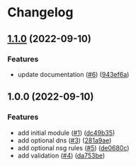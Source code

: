# Changelog

## [1.1.0](https://github.com/dkooll/terraform-azurerm-vnet/compare/v1.0.0...v1.1.0) (2022-09-10)


### Features

* update documentation ([#6](https://github.com/dkooll/terraform-azurerm-vnet/issues/6)) ([943ef6a](https://github.com/dkooll/terraform-azurerm-vnet/commit/943ef6abf194659b756f47944fcdc9e5278d399b))

## 1.0.0 (2022-09-10)


### Features

* add initial module ([#1](https://github.com/dkooll/terraform-azurerm-vnet/issues/1)) ([dc49b35](https://github.com/dkooll/terraform-azurerm-vnet/commit/dc49b35d1189df4b9d05cf4e98f34da24743737e))
* add optional dns ([#3](https://github.com/dkooll/terraform-azurerm-vnet/issues/3)) ([281a9ae](https://github.com/dkooll/terraform-azurerm-vnet/commit/281a9aea7dc68a6e0c15d14c79d89872d78dc081))
* add optional nsg rules ([#5](https://github.com/dkooll/terraform-azurerm-vnet/issues/5)) ([de0680c](https://github.com/dkooll/terraform-azurerm-vnet/commit/de0680c74ea3e57bc1636d64e4309f6d390ec5f1))
* add validation ([#4](https://github.com/dkooll/terraform-azurerm-vnet/issues/4)) ([da753be](https://github.com/dkooll/terraform-azurerm-vnet/commit/da753be82333c8c0e548c680e11a8dc1f8b12cf4))
